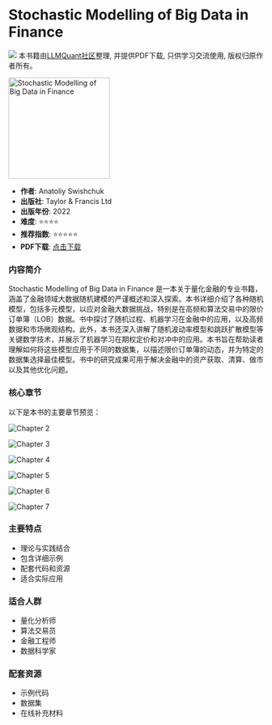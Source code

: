 # Stochastic Modelling of Big Data in Finance

![](https://fastly.jsdelivr.net/gh/bucketio/img3@main/2024/09/04/1725464231869-e0b2f727-2a0f-4270-bf6c-31ddc350426a.gif)
本书籍由[LLMQuant社区](https://llmquant.com/)整理, 并提供PDF下载, 只供学习交流使用, 版权归原作者所有。

<img src="1.png" alt="Stochastic Modelling of Big Data in Finance" width="200"/>

- **作者**: Anatoliy Swishchuk
- **出版社**: Taylor & Francis Ltd
- **出版年份**: 2022
- **难度**: ⭐⭐⭐⭐
- **推荐指数**: ⭐⭐⭐⭐⭐
- **PDF下载**: [点击下载](https://asset.quant-wiki.com/pdf/Stochastic%20Modelling%20of%20Big%20Data%20in%20Finance_compressed.pdf)

### 内容简介

Stochastic Modelling of Big Data in Finance 是一本关于量化金融的专业书籍，涵盖了金融领域大数据随机建模的严谨概述和深入探索。本书详细介绍了各种随机模型，包括多元模型，以应对金融大数据挑战，特别是在高频和算法交易中的限价订单簿（LOB）数据。书中探讨了随机过程、机器学习在金融中的应用，以及高频数据和市场微观结构。此外，本书还深入讲解了随机波动率模型和跳跃扩散模型等关键数学技术，并展示了机器学习在期权定价和对冲中的应用。本书旨在帮助读者理解如何将这些模型应用于不同的数据集，以描述限价订单簿的动态，并为特定的数据集选择最佳模型。书中的研究成果可用于解决金融中的资产获取、清算、做市以及其他优化问题。

### 核心章节

以下是本书的主要章节预览：

![Chapter 2](2.png)

![Chapter 3](3.png)

![Chapter 4](4.png)

![Chapter 5](5.png)

![Chapter 6](6.png)

![Chapter 7](7.png)

### 主要特点

- 理论与实践结合
- 包含详细示例
- 配套代码和资源
- 适合实际应用

### 适合人群

- 量化分析师
- 算法交易员
- 金融工程师
- 数据科学家

### 配套资源

- 示例代码
- 数据集
- 在线补充材料